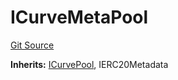 # ICurveMetaPool
[Git Source](https://github.com/larrythecucumber321/protocol/blob/0e60393685a4ae7994ac986273cdfa4cf9c069ed/contracts/plugins/assets/convex/CvxStableMetapoolCollateral.sol)

**Inherits:**
[ICurvePool](/tools/docgen/src/contracts/plugins/assets/convex/PoolTokens.sol/interface.ICurvePool.md), IERC20Metadata


